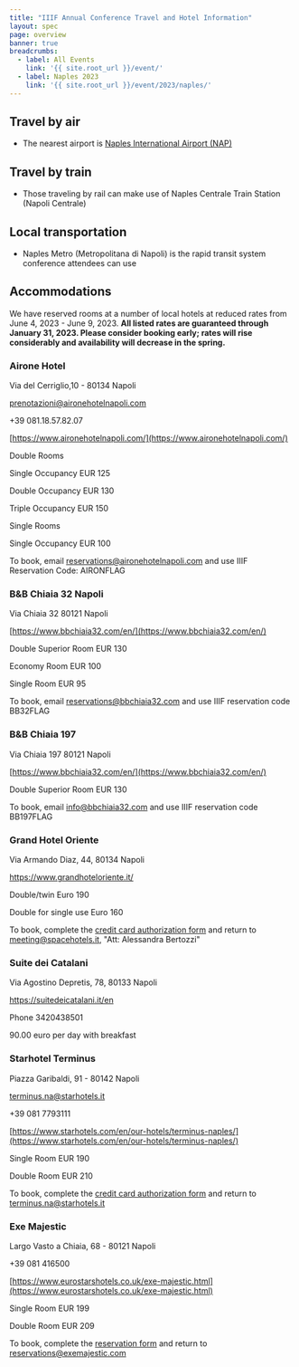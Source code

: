 ```yaml
---
title: "IIIF Annual Conference Travel and Hotel Information"
layout: spec
page: overview
banner: true 
breadcrumbs:
  - label: All Events
    link: '{{ site.root_url }}/event/'
  - label: Naples 2023
    link: '{{ site.root_url }}/event/2023/naples/'
---
```


## Travel by air
* The nearest airport is [Naples International Airport (NAP)](https://www.aeroportodinapoli.it/en)

## Travel by train

* Those traveling by rail can make use of Naples Centrale Train Station (Napoli Centrale)

## Local transportation

* Naples Metro (Metropolitana di Napoli) is the rapid transit system conference attendees can use


## Accommodations

We have reserved rooms at a number of local hotels at reduced rates from June 4, 2023 - June 9, 2023. **All listed rates are guaranteed through January 31, 2023. Please consider booking early; rates will rise considerably and availability will decrease in the spring.**


### Airone Hotel

Via del Cerriglio,10 - 80134 Napoli

prenotazioni@aironehotelnapoli.com  

+39 081.18.57.82.07

[https://www.aironehotelnapoli.com/](https://www.aironehotelnapoli.com/)

Double Rooms

Single Occupancy EUR 125

Double Occupancy EUR 130

Triple Occupancy EUR 150

Single Rooms

  Single Occupancy EUR 100

To book, email [reservations@aironehotelnapoli.com](mailto:reservations@aironehotelnapoli.com) and use IIIF Reservation Code: AIRONFLAG


### B&B Chiaia 32 Napoli 

Via Chiaia 32 80121 Napoli

[https://www.bbchiaia32.com/en/](https://www.bbchiaia32.com/en/)

Double Superior Room EUR 130

Economy Room EUR 100

Single Room EUR 95

To book, email [reservations@bbchiaia32.com](mailto:reservations@bbchiaia32.com) and use IIIF reservation code BB32FLAG


### B&B Chiaia 197

Via Chiaia 197 80121 Napoli

[https://www.bbchiaia32.com/en/](https://www.bbchiaia32.com/en/)

Double Superior Room EUR 130

To book, email [info@bbchiaia32.com](mailto:info@bbchiaia32.com) and use IIIF reservation code BB197FLAG

### Grand Hotel Oriente

Via Armando Diaz, 44, 80134 Napoli

<https://www.grandhoteloriente.it/>

Double/twin Euro 190

Double for single use Euro 160

To book, complete the [credit card authorization form](https://docs.google.com/document/d/1nPds6R2X99ycH2CJErHX1zLoSy5zDDeo/edit?usp=share_link&ouid=106473943970082888651&rtpof=true&sd=true
) and return to  [meeting@spacehotels.it](mailto:meeting@spacehotels.it), 
"Att: Alessandra Bertozzi"

### Suite dei Catalani

Via Agostino Depretis, 78, 80133 Napoli

<https://suitedeicatalani.it/en>

Phone 3420438501


90.00 euro per day with breakfast


### Starhotel Terminus

Piazza Garibaldi, 91 - 80142 Napoli 

terminus.na@starhotels.it

+39 081 7793111

[https://www.starhotels.com/en/our-hotels/terminus-naples/](https://www.starhotels.com/en/our-hotels/terminus-naples/)

Single Room EUR 190

Double Room EUR 210

To book, complete the [credit card authorization form](https://drive.google.com/file/d/1iiffuy3fcPDGOAYRPGmEgFnxzuqzatGY/view?usp=sharing) and return to  [terminus.na@starhotels.it](mailto:terminus.na@starhotels.it) 


### Exe Majestic

Largo Vasto a Chiaia, 68 - 80121 Napoli

+39 081 416500

[https://www.eurostarshotels.co.uk/exe-majestic.html](https://www.eurostarshotels.co.uk/exe-majestic.html)

Single Room EUR 199

Double Room EUR 209

To book, complete the [reservation form](https://drive.google.com/file/d/1hL1ZJ6Vu4Jamap8FBHML6fa22y3W2NdX/view?usp=share_link) and return to [reservations@exemajestic.com](mailto:reservations@exemajestic.com)
